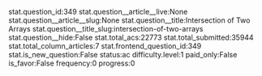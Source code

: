 stat.question_id:349
stat.question__article__live:None
stat.question__article__slug:None
stat.question__title:Intersection of Two Arrays
stat.question__title_slug:intersection-of-two-arrays
stat.question__hide:False
stat.total_acs:22773
stat.total_submitted:35944
stat.total_column_articles:7
stat.frontend_question_id:349
stat.is_new_question:False
status:ac
difficulty.level:1
paid_only:False
is_favor:False
frequency:0
progress:0
